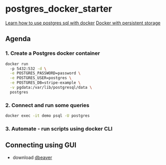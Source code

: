 # postgres_docker_starter

[Learn how to use postgres sql with docker](https://www.youtube.com/watch?v=A8dErdDMqb0)
[Docker with persistent storage](https://www.youtube.com/watch?v=G3gnMSyX-XM&t=1s)

## Agenda

### 1. Create a Postgres docker container
```bash
docker run
  -p 5432:532 -d \
  -e POSTGRES_PASSWORD=password \
  -e POSTGRES_USER=postgres \
  -e POSTGRES_DB=stripe-example \
  -v pgdata:/var/lib/postgresql/data \
  postgres
```

### 2. Connect and run some queries
```bash
docker exec -it demo psql -U postgres
```
### 3. Automate - run scripts using docker CLI

## Connecting using GUI
- download [dbeaver](https://dbeaver.io/download/)
